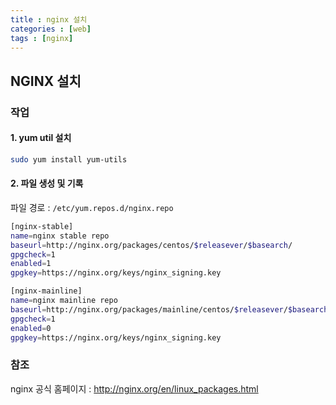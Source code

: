```yaml
---
title : nginx 설치
categories : [web]
tags : [nginx]
---
```

## NGINX 설치  
### 작업
#### 1. yum util 설치
````bash
sudo yum install yum-utils
````
#### 2. 파일 생성 및 기록
파일 경로 : `/etc/yum.repos.d/nginx.repo`

````bash
[nginx-stable]
name=nginx stable repo
baseurl=http://nginx.org/packages/centos/$releasever/$basearch/
gpgcheck=1
enabled=1
gpgkey=https://nginx.org/keys/nginx_signing.key

[nginx-mainline]
name=nginx mainline repo
baseurl=http://nginx.org/packages/mainline/centos/$releasever/$basearch/
gpgcheck=1
enabled=0
gpgkey=https://nginx.org/keys/nginx_signing.key
````
### 참조
nginx 공식 홈페이지 : <http://nginx.org/en/linux_packages.html>